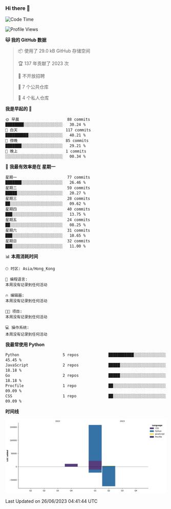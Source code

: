 ### Hi there 👋

<!--
**Mrzqd/Mrzqd** is a ✨ _special_ ✨ repository because its `README.md` (this file) appears on your GitHub profile.

Here are some ideas to get you started:

- 🔭 I’m currently working on ...
- 🌱 I’m currently learning ...
- 👯 I’m looking to collaborate on ...
- 🤔 I’m looking for help with ...
- 💬 Ask me about ...
- 📫 How to reach me: ...
- 😄 Pronouns: ...
- ⚡ Fun fact: ...
-->
<!--START_SECTION:waka-->
![Code Time](http://img.shields.io/badge/Code%20Time-110%20hrs%2048%20mins-blue)

![Profile Views](http://img.shields.io/badge/%E4%B8%AA%E4%BA%BA%E8%B5%84%E6%96%99%E8%A7%82%E7%9C%8B%E6%AC%A1%E6%95%B0-2-blue)

**🐱 我的 GitHub 数据** 

> 📦  使用了 29.0 kB GitHub 存储空间 
 > 
> 🏆 137 年贡献了 2023 次
 > 
> 🚫 不开放招聘
 > 
> 📜 7 个公共仓库 
 > 
> 🔑 4 个私人仓库 
 > 
**我是早起的 🐤** 

```text
🌞 早晨                     88 commits          ████████░░░░░░░░░░░░░░░░░   30.24 % 
🌆 白天                     117 commits         ██████████░░░░░░░░░░░░░░░   40.21 % 
🌃 傍晚                     85 commits          ███████░░░░░░░░░░░░░░░░░░   29.21 % 
🌙 晚上                     1 commits           ░░░░░░░░░░░░░░░░░░░░░░░░░   00.34 % 
```
📅 **我最有效率是在 星期一** 

```text
星期一                      77 commits          ███████░░░░░░░░░░░░░░░░░░   26.46 % 
星期二                      59 commits          █████░░░░░░░░░░░░░░░░░░░░   20.27 % 
星期三                      28 commits          ██░░░░░░░░░░░░░░░░░░░░░░░   09.62 % 
星期四                      40 commits          ███░░░░░░░░░░░░░░░░░░░░░░   13.75 % 
星期五                      24 commits          ██░░░░░░░░░░░░░░░░░░░░░░░   08.25 % 
星期六                      31 commits          ███░░░░░░░░░░░░░░░░░░░░░░   10.65 % 
星期日                      32 commits          ███░░░░░░░░░░░░░░░░░░░░░░   11.00 % 
```


📊 **本周消耗时间** 

```text
🕑︎ 时区: Asia/Hong_Kong

💬 编程语言: 
本周没有记录到任何活动

🔥 编辑器: 
本周没有记录到任何活动

🐱‍💻 项目: 
本周没有记录到任何活动

💻 操作系统: 
本周没有记录到任何活动
```

**我最常使用 Python** 

```text
Python                   5 repos             ███████████░░░░░░░░░░░░░░   45.45 % 
JavaScript               2 repos             █████░░░░░░░░░░░░░░░░░░░░   18.18 % 
Go                       2 repos             █████░░░░░░░░░░░░░░░░░░░░   18.18 % 
Procfile                 1 repo              ██░░░░░░░░░░░░░░░░░░░░░░░   09.09 % 
CSS                      1 repo              ██░░░░░░░░░░░░░░░░░░░░░░░   09.09 % 
```



**时间线**

![Lines of Code chart](https://raw.githubusercontent.com/Mrzqd/Mrzqd/main/assets/bar_graph.png)


 Last Updated on 26/06/2023 04:41:44 UTC
<!--END_SECTION:waka-->

